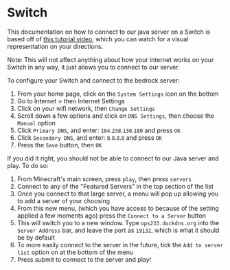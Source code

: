 # Switch

This documentation on how to connect to our java server on a Switch is based off of [this tutorial video](https://youtu.be/zalT_oR1nPM), which you can watch for a visual representation on your directions.

Note: This will not affect anything about how your internet works on your Switch in any way, it just allows you to connect to our server.

To configure your Switch and connect to the bedrock server:

1. From your home page, click on the `System Settings` icon on the bottom
2. Go to Internet > then Internet Settings
3. Click on your wifi network, then `Change Settings`
4. Scroll down a few options and click on `DNS Settings`, then choose the `Manual` option
5. Click `Primary DNS`, and enter: `104`.`238`.`130`.`180` and press `OK`
6. Click `Secondary DNS`, and enter: `8`.`8`.`8`.`8` and press `OK`
7. Press the `Save` button, then `OK`

If you did it right, you should not be able to connect to our Java server and play.
To do so:

1. From Minecraft's main screen, press `play`, then press `servers`
2. Connect to any of the "Featured Servers" in the top section of the list
3. Once you connect to that large server, a menu will pop up allowing you to add a server of your choosing
4. From this new menu, (which you have access to because of the setting applied a few moments ago) press the `Connect to a Server` button
5. This will switch you to a new window. Type `ops233.duckdns.org` into the `Server Address` bar, and leave the port as `19132`, which is what it should be by default
6. To more easily connect to the server in the future, tick the `Add to server list` option on at the bottom of the menu
7. Press submit to connect to the server and play!